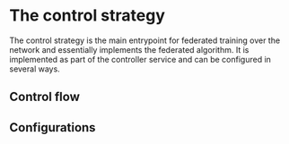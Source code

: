 # The control strategy 

The control strategy is the main entrypoint for federated training over the network and essentially implements the federated algorithm. It is implemented as part of the controller service and can be configured in several ways. 

## Control flow 

## Configurations